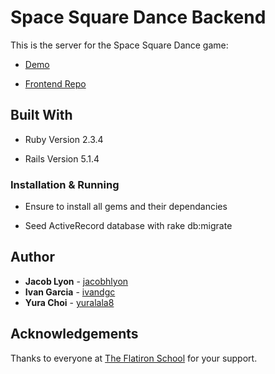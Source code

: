 # Space Square Dance Backend

This is the server for the Space Square Dance game:

* [Demo](https://youtu.be/jOfG1SjMaTA)

* [Frontend Repo](https://github.com/jacobhlyon/frontend-side-scroller)

## Built With

* Ruby Version 2.3.4

* Rails Version 5.1.4

### Installation & Running

* Ensure to install all gems and their dependancies

* Seed ActiveRecord database with rake db:migrate

## Author

* **Jacob Lyon** - [jacobhlyon](https://github.com/jacobhlyon)
* **Ivan Garcia** - [ivandgc](https://github.com/ivandgc)
* **Yura Choi** - [yuralala8](https://github.com/yuralala8)

## Acknowledgements

Thanks to everyone at [The Flatiron School](https://flatironschool.com) for your support.